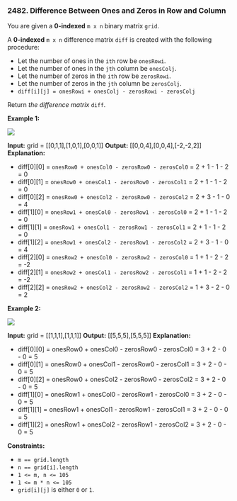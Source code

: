 ### 2482\. Difference Between Ones and Zeros in Row and Column

You are given a **0-indexed** `m x n` binary matrix `grid`.

A **0-indexed** `m x n` difference matrix `diff` is created with the following procedure:

*   Let the number of ones in the `ith` row be `onesRowi`.
*   Let the number of ones in the `jth` column be `onesColj`.
*   Let the number of zeros in the `ith` row be `zerosRowi`.
*   Let the number of zeros in the `jth` column be `zerosColj`.
*   `diff[i][j] = onesRowi + onesColj - zerosRowi - zerosColj`

Return _the difference matrix_ `diff`.

**Example 1:**

![](https://assets.leetcode.com/uploads/2022/11/06/image-20221106171729-5.png)

**Input:** grid = \[\[0,1,1\],\[1,0,1\],\[0,0,1\]\]
**Output:** \[\[0,0,4\],\[0,0,4\],\[-2,-2,2\]\]
**Explanation:**
- diff\[0\]\[0\] = `onesRow0 + onesCol0 - zerosRow0 - zerosCol0` = 2 + 1 - 1 - 2 = 0 
- diff\[0\]\[1\] = `onesRow0 + onesCol1 - zerosRow0 - zerosCol1` = 2 + 1 - 1 - 2 = 0 
- diff\[0\]\[2\] = `onesRow0 + onesCol2 - zerosRow0 - zerosCol2` = 2 + 3 - 1 - 0 = 4 
- diff\[1\]\[0\] = `onesRow1 + onesCol0 - zerosRow1 - zerosCol0` = 2 + 1 - 1 - 2 = 0 
- diff\[1\]\[1\] = `onesRow1 + onesCol1 - zerosRow1 - zerosCol1` = 2 + 1 - 1 - 2 = 0 
- diff\[1\]\[2\] = `onesRow1 + onesCol2 - zerosRow1 - zerosCol2` = 2 + 3 - 1 - 0 = 4 
- diff\[2\]\[0\] = `onesRow2 + onesCol0 - zerosRow2 - zerosCol0` = 1 + 1 - 2 - 2 = -2
- diff\[2\]\[1\] = `onesRow2 + onesCol1 - zerosRow2 - zerosCol1` = 1 + 1 - 2 - 2 = -2
- diff\[2\]\[2\] = `onesRow2 + onesCol2 - zerosRow2 - zerosCol2` = 1 + 3 - 2 - 0 = 2

**Example 2:**

![](https://assets.leetcode.com/uploads/2022/11/06/image-20221106171747-6.png)

**Input:** grid = \[\[1,1,1\],\[1,1,1\]\]
**Output:** \[\[5,5,5\],\[5,5,5\]\]
**Explanation:**
- diff\[0\]\[0\] = onesRow0 + onesCol0 - zerosRow0 - zerosCol0 = 3 + 2 - 0 - 0 = 5
- diff\[0\]\[1\] = onesRow0 + onesCol1 - zerosRow0 - zerosCol1 = 3 + 2 - 0 - 0 = 5
- diff\[0\]\[2\] = onesRow0 + onesCol2 - zerosRow0 - zerosCol2 = 3 + 2 - 0 - 0 = 5
- diff\[1\]\[0\] = onesRow1 + onesCol0 - zerosRow1 - zerosCol0 = 3 + 2 - 0 - 0 = 5
- diff\[1\]\[1\] = onesRow1 + onesCol1 - zerosRow1 - zerosCol1 = 3 + 2 - 0 - 0 = 5
- diff\[1\]\[2\] = onesRow1 + onesCol2 - zerosRow1 - zerosCol2 = 3 + 2 - 0 - 0 = 5

**Constraints:**

*   `m == grid.length`
*   `n == grid[i].length`
*   `1 <= m, n <= 105`
*   `1 <= m * n <= 105`
*   `grid[i][j]` is either `0` or `1`.

